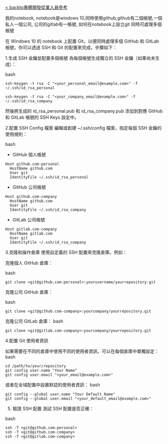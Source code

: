 [< backto專體開發從業人員參考](../../../README.md)

我的notebook, notebook是windows 10,同時使用github,github有二個帳號,一個私人一個公司, 公司的gitlab有一帳號, 如何在notebook上設立git 同時可處理多個帳號

在 Windows 10 的 notebook 上配置 Git，以便同時處理多個 GitHub 和 GitLab 帳號，你可以透過 SSH 和 Git 的配置來完成，步驟如下：

1.生成 SSH 金鑰並配置多個帳號
為每個帳號生成獨立的 SSH 金鑰（如果尚未生成）：

bash
```
ssh-keygen -t rsa -C "<your_personal_email@example.com>" -f ~/.ssh/id_rsa_personal
```
```
ssh-keygen -t rsa -C "<your_company_email@example.com>" -f ~/.ssh/id_rsa_company
```
然後將生成的 id_rsa_personal.pub 和 id_rsa_company.pub 添加到對應 GitHub 和 GitLab 帳號的 SSH Keys 設定中。

2.配置 SSH Config 檔案
編輯或創建 ~/.ssh/config 檔案，指定每個 SSH 金鑰的使用規則：

bash

 - GitHub 個人帳號

```
Host github.com-personal
  HostName github.com
  User git
  IdentityFile ~/.ssh/id_rsa_personal
```
 - GitHub 公司帳號
```
Host github.com-company
  HostName github.com
  User git
  IdentityFile ~/.ssh/id_rsa_company
```
 - GitLab 公司帳號
```
Host gitlab.com-company
  HostName gitlab.com
  User git
  IdentityFile ~/.ssh/id_rsa_company
```
3.克隆和操作倉庫
使用自定義的 SSH 配置來克隆倉庫。例如：

克隆個人 GitHub 倉庫：

bash
```
git clone <git@github.com-personal>:yourusername/yourrepository.git
```
克隆公司 GitHub 倉庫：

bash
```
git clone <git@github.com-company>:yourcompany/yourrepository.git
```
克隆公司 GitLab 倉庫：
bash
```
git clone <git@gitlab.com-company>:yourcompany/yourrepository.git
```
4.配置 Git 使用者資訊

如果需要在不同的倉庫中使用不同的使用者資訊，可以在每個倉庫中單獨設定：
bash
```
cd /path/to/your/repository
git config user.name "Your Name"
git config user.email "<your_email@example.com>"
```
或者在全域配置中設置默認的使用者資訊：
bash
```
git config --global user.name "Your Default Name"
git config --global user.email "<your_default_email@example.com>"
```
5. 驗證 SSH 配置
測試 SSH 配置是否正確：

bash
```
ssh -T <git@github.com-personal>
ssh -T <git@github.com-company>
ssh -T <git@gitlab.com-company>
```